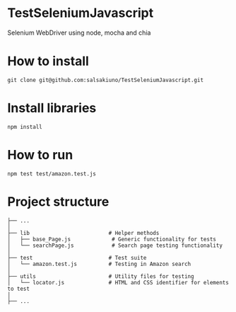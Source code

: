 # TestSeleniumJavascript
Selenium WebDriver using node, mocha and chia

# How to install 
`git clone git@github.com:salsakiuno/TestSeleniumJavascript.git`

# Install libraries 
`npm install`

# How to run 
`npm test test/amazon.test.js`

# Project structure

    ├── ...
    │
    ├── lib                         # Helper methods
    │   ├── base_Page.js             # Generic functionality for tests
    │   └── searchPage.js            # Search page testing functionality
    │
    ├── test                        # Test suite
    │   └── amazon.test.js          # Testing in Amazon search
    │
    ├── utils                       # Utility files for testing
    │   └── locator.js              # HTML and CSS identifier for elements to test
    │
    ├── ...
